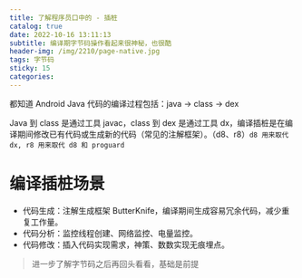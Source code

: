 ```yaml
---
title: 了解程序员口中的 - 插桩
catalog: true
date: 2022-10-16 13:11:13
subtitle: 编译期字节码操作看起来很神秘，也很酷
header-img: /img/2210/page-native.jpg
tags: 字节码
sticky: 15
categories:
---
```


都知道 Android Java 代码的编译过程包括：java ->  class -> dex

Java 到 class 是通过工具 javac，class 到 dex 是通过工具 dx，编译插桩是在编译期间修改已有代码或生成新的代码（常见的注解框架）。（d8、r8）`d8 用来取代 dx, r8 用来取代 d8 和 proguard`

# 编译插桩场景

- 代码生成：注解生成框架 ButterKnife，编译期间生成容易冗余代码，减少重复工作量。
- 代码分析：监控线程创建、网络监控、电量监控。
- 代码修改：插入代码实现需求，神策、数数实现无痕埋点。

> 进一步了解字节码之后再回头看看，基础是前提